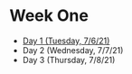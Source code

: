 # Week One
- [Day 1 (Tuesday, 7/6/21)](tues1.md) 
- Day 2 (Wednesday, 7/7/21) 
- Day 3 (Thursday, 7/8/21)
